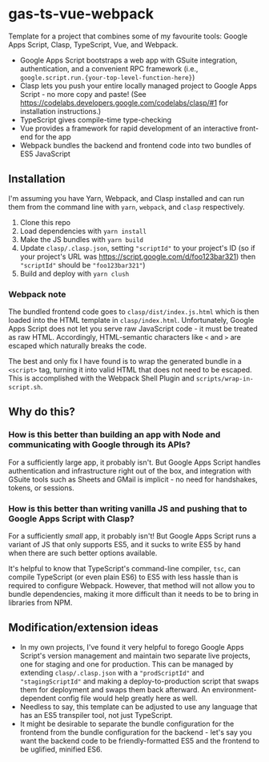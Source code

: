 # gas-ts-vue-webpack

Template for a project that combines some of my favourite tools: Google Apps Script, Clasp, TypeScript, Vue, and Webpack.

- Google Apps Script bootstraps a web app with GSuite integration, authentication, and a convenient RPC framework (i.e., `google.script.run.{your-top-level-function-here}`)
- Clasp lets you push your entire locally managed project to Google Apps Script - no more copy and paste! (See <https://codelabs.developers.google.com/codelabs/clasp/#1> for installation instructions.)
- TypeScript gives compile-time type-checking
- Vue provides a framework for rapid development of an interactive front-end for the app
- Webpack bundles the backend and frontend code into two bundles of ES5 JavaScript

## Installation

I'm assuming you have Yarn, Webpack, and Clasp installed and can run them from the command line with `yarn`, `webpack`, and `clasp` respectively.

1. Clone this repo
2. Load dependencies with `yarn install`
3. Make the JS bundles with `yarn build`
4. Update `clasp/.clasp.json`, setting `"scriptId"` to your project's ID (so if your project's URL was https://script.google.com/d/foo123bar321) then `"scriptId"` should be `"foo123bar321"`)
5. Build and deploy with `yarn clush`

### Webpack note

The bundled frontend code goes to `clasp/dist/index.js.html` which is then loaded into the HTML template in `clasp/index.html`. Unfortunately, Google Apps Script does not let you serve raw JavaScript code - it must be treated as raw HTML. Accordingly, HTML-semantic characters like `<` and `>` are escaped which naturally breaks the code.

The best and only fix I have found is to wrap the generated bundle in a `<script>` tag, turning it into valid HTML that does not need to be escaped. This is accomplished with the Webpack Shell Plugin and `scripts/wrap-in-script.sh`.

## Why do this?

### How is this better than building an app with Node and communicating with Google through its APIs?

For a sufficiently large app, it probably isn't. But Google Apps Script handles authentication and infrastructure right out of the box, and integration with GSuite tools such as Sheets and GMail is implicit - no need for handshakes, tokens, or sessions.

### How is this better than writing vanilla JS and pushing that to Google Apps Script with Clasp?

For a sufficiently _small_ app, it probably isn't! But Google Apps Script runs a variant of JS that only supports ES5, and it sucks to write ES5 by hand when there are such better options available.

It's helpful to know that TypeScript's command-line compiler, `tsc`, can compile TypeScript (or even plain ES6) to ES5 with less hassle than is required to configure Webpack. However, that method will not allow you to bundle dependencies, making it more difficult than it needs to be to bring in libraries from NPM.

## Modification/extension ideas

- In my own projects, I've found it very helpful to forego Google Apps Script's version management and maintain two separate live projects, one for staging and one for production. This can be managed by extending `clasp/.clasp.json` with a `"prodScriptId"` and `"stagingScriptId"` and making a deploy-to-production script that swaps them for deployment and swaps them back afterward. An environment-dependent config file would help greatly here as well.
- Needless to say, this template can be adjusted to use any language that has an ES5 transpiler tool, not just TypeScript.
- It might be desirable to separate the bundle configuration for the frontend from the bundle configuration for the backend - let's say you want the backend code to be friendly-formatted ES5 and the frontend to be uglified, minified ES6.
